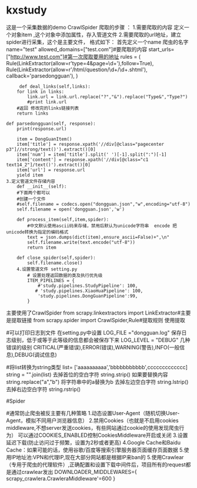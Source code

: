 # kxstudy
这是一个采集数据的demo
CrawlSpider
爬取的步骤 ：
    1.需要爬取的内容 定义一个对象item ,这个对象中添加属性，存入管道文件
    2.需要爬取的url地址，建立spider进行采集，这个是主要文件，
        格式如下：
        首先定义一个name 爬虫的名字name="test"
        allowed_domains=["test.com"]#要爬取的内容
        start_urls=["http://www.test.com"]#第一次爬取要用的地址
        rules = (
                 Rule(LinkExtractor(allow=r'type=4&page=\d+'),follow=True),
                 Rule(LinkExtractor(allow=r'/html/question/\d+/\d+.shtml'), callback='parsedongguan'),
                )

         def deal_links(self,links):
        for link in links:
            link.url = link.url.replace("?","&").replace("Type&","Type?")
            #print link.url
        #返回 修改完的links链接列表
        return links

    def parsedongguan(self, response):
        print(response.url)

        item = DongGuanItem()
        item['title'] = response.xpath('//div[@class="pagecenter p3"]//strong/text()').extract()[0]
        item['num'] = item['title'].split(' ')[-1].split(":")[-1]
        item['content'] = response.xpath('//div[@class="c1 text14_2"]/text()').extract()[0]
        item['url'] = response.url
        yield item
    3.定义管道文件存储内容
        def __init__(self):
        #下面两个都可以
        #创建一个文件
        #self.filename = codecs.open("dongguan.json","w",encoding="utf-8")
        self.filename = open('dongguan.json','w')

        def process_item(self,item,spider):
            #中文默认使用ascii码来存储，禁用后默认为unicode字符串  encode 把unicode转换为指定的编码格式
            text = json.dumps(dict(item),ensure_ascii=False)+",\n"
            self.filename.write(text.encode("utf-8"))
            return item

        def close_spider(self,spider):
            self.filename.close()
        4.设置管道文件 setting.py
            # 设置处理返回数据的类及执行优先级
            ITEM_PIPELINES = {
                #'study.pipelines.StudyPipeline': 100,
               # 'study.pipelines.XiaoHuaPipeline': 100,
                'study.pipelines.DongGuanPipeline':99,
            }
主要使用了CrawlSpider
    from scrapy.linkextractors import LinkExtractor#主要是提取链接
    from scrapy.spider import CrawlSpider,Rule#提取规则
    使用提取

#可以打印日志到文件
    在setting.py中设置
    LOG_FILE ="dongguan.log"
    保存日志级别，低于或等于此等级的信息都会被保存下来
    LOG_LEVEL = "DEBUG"
    几种错误的级别  CRITICAL(严重错误),ERROR(错误),WARNING(警告),INFO(一般信息),DEBUG(调试信息)


#将list转换为string类型
list= ['aaaaaaaaaa','bbbbbbbbbbb',ccccccccccccc]
string = "".join(list)
去掉首位的空白字符  string.strip()
如果要替换内容 string.replace("a","b") 将字符串中的a替换为b
去掉左边空白字符  string.lstrip()
去掉右边空白字符  string.rstrip()



#Spider



#通常防止爬虫被反主要有几种策略
1.动态设置User-Agent（随机切换User-Agent，模拟不同用户浏览器信息）
2.禁用Cookies（也就是不启用cookies middleware,不想server发送cookies，有些网站通过cookie的使用发现爬虫行为）
    可以通过COOKIES_ENABLED控制CookiesMiddleware开启或关闭
3.设置延迟下载(防止访问过于频繁，设置为2秒或者更高)
4.Google Cache和Baidu Cache：如果可能的话，使用谷歌/百度等搜索引擎服务器页面缓存页面数据
5.使用IP地址池:VPN和代理IP,现在大部分网站都是根据IP来ban的
5.使用Crawlear（专用于爬虫的代理软件）,正确配置和设置下载中间件后，项目所有的request都是通过crawlear发出
    DOWNLOADER_MIDDLEWARES={
    scrapy_crawlera.CrawleraMiddleware'=600
    }






